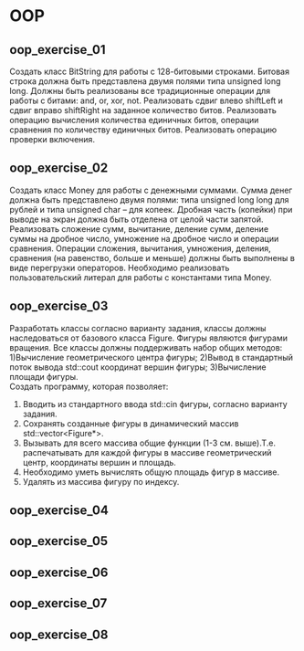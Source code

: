 # OOP
## oop_exercise_01
Создать класс BitString для работы с 128-битовыми строками. Битовая строка должна быть представлена двумя полями типа unsigned long long. Должны быть реализованы все традиционные операции для работы с битами: and, or, xor, not. Реализовать сдвиг влево shiftLeft и сдвиг вправо shiftRight на заданное количество битов. Реализовать операцию вычисления количества единичных битов, операции сравнения по количеству единичных битов. Реализовать операцию проверки включения.  
## oop_exercise_02
Создать класс Money для работы с денежными суммами. Сумма денег должна быть представлено двумя полями: типа unsigned long long для рублей и типа unsigned char – для копеек. Дробная часть (копейки) при выводе на экран должна быть отделена от целой части запятой. Реализовать сложение сумм, вычитание, деление сумм, деление суммы на дробное число, умножение на дробное число и операции сравнения.
Операции сложения, вычитания, умножения, деления, сравнения (на равенство, больше и меньше) должны быть выполнены в виде перегрузки операторов. 
Необходимо реализовать пользовательский литерал для работы с константами типа Money.  
## oop_exercise_03
Разработать классы согласно варианту задания, классы должны наследоваться от базового класса Figure. Фигуры являются фигурами вращения. Все классы должны поддерживать набор общих методов:
1)Вычисление геометрического центра фигуры;
2)Вывод в стандартный поток вывода std::cout координат вершин фигуры; 
3)Вычисление площади фигуры.  
Создать программу, которая позволяет:
1) Вводить из стандартного ввода std::cin фигуры, согласно варианту задания.
2) Сохранять созданные фигуры в динамический массив std::vector<Figure*>.
3) Вызывать для всего массива общие функции (1-3 см. выше).Т.е. распечатывать для каждой фигуры в массиве геометрический центр, координаты вершин и площадь.
4) Необходимо уметь вычислять общую площадь фигур в массиве.
5) Удалять из массива фигуру по индексу.

## oop_exercise_04
## oop_exercise_05
## oop_exercise_06
## oop_exercise_07
## oop_exercise_08
